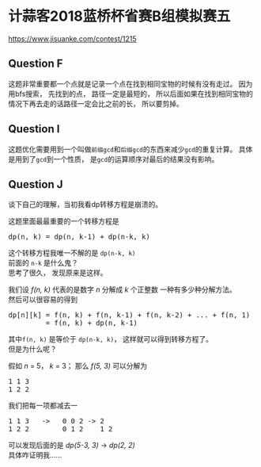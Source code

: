 # 计蒜客2018蓝桥杯省赛B组模拟赛五
https://www.jisuanke.com/contest/1215

## Question F
这题非常重要都一个点就是记录一个点在找到相同宝物的时候有没有走过。
因为用bfs搜索， 先找到的点， 路径一定是最短的，
所以后面如果在找到相同宝物的情况下再去走的话路径一定会比之前的长， 所以要剪掉。


## Question I
这题优化需要用到一个叫做`前缀gcd`和`后缀gcd`的东西来减少`gcd`的重复计算。
具体是用到了`gcd`到一个性质， 是`gcd`的运算顺序对最后的结果没有影响。

## Question J
谈下自己的理解，当初我看dp转移方程是崩溃的。

这题里面最最重要的一个转移方程是
<pre>
dp(n, k) = dp(n, k-1) + dp(n-k, k)
</pre>
这个转移方程我唯一不解的是 `dp(n-k, k)` <br>
前面的 `n-k` 是什么鬼？<br>
思考了很久， 发现原来是这样。<br>

我们设 *f(n, k)* 代表的是数字 *n* 分解成 *k* 个正整数 一种有多少种分解方法。<br>
然后可以很容易的得到 <br>
<pre>
dp[n][k] = f(n, k) + f(n, k-1) + f(n, k-2) + ... + f(n, 1)
         = f(n, k) + dp(n, k-1)
</pre>
其中`f(n, k)` 是等价于 `dp(n-k, k)`， 这样就可以得到转移方程了。<br>
但是为什么呢？ <br>

假如 *n* = 5， *k* = 3；
那么 *f(5, 3)* 可以分解为
<pre>
1 1 3
1 2 2
</pre>
我们把每一项都减去一
<pre>
1 1 3   ->   0 0 2 -> 2
1 2 2        0 1 2    1 2
</pre>
可以发现后面的是 *dp(5-3, 3)* -> *dp(2, 2)* <br>
具体咋证明我......